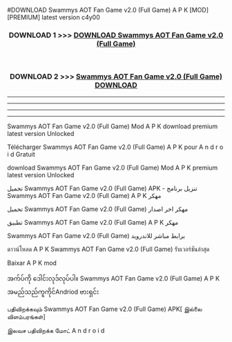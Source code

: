 #DOWNLOAD Swammys AOT Fan Game v2.0  (Full Game) A P K [MOD] [PREMIUM] latest version c4y00



<div align="center">

<h3>DOWNLOAD 1 >>> <a href="https://teeasianyam.web.app?sq=Swammys AOT Fan Game v2.0  (Full Game)">DOWNLOAD Swammys AOT Fan Game v2.0  (Full Game) </a></h3><br>

<h3>DOWNLOAD 2 >>> <a href="https://teeasianyam.web.app?sq=Swammys AOT Fan Game v2.0  (Full Game) ">Swammys AOT Fan Game v2.0  (Full Game)  DOWNLOAD </a></h3>

</div>


----------------------------------------------------------

----------------------------------------------------------

----------------------------------------------------------

----------------------------------------------------------


Swammys AOT Fan Game v2.0  (Full Game)  Mod A P K download premium latest version Unlocked

Télécharger Swammys AOT Fan Game v2.0  (Full Game)  A P K pour A n d r o i d Gratuit

download Swammys AOT Fan Game v2.0  (Full Game)  Mod A P K premium latest version Unlocked

تحميل Swammys AOT Fan Game v2.0  (Full Game)  APK - تنزيل برنامج Swammys AOT Fan Game v2.0  (Full Game)  A P K مهكر

تحميل Swammys AOT Fan Game v2.0  (Full Game)  مهكر اخر اصدار

تطبيق Swammys AOT Fan Game v2.0  (Full Game)  A P K مهكر

Swammys AOT Fan Game v2.0  (Full Game)  برابط مباشر للاندرويد

ดาวน์โหลด A P K Swammys AOT Fan Game v2.0  (Full Game)  รับเวอร์ชันล่าสุด

Baixar A P K mod

အက်ပ်ကို ဒေါင်းလုဒ်လုပ်ပါ။ Swammys AOT Fan Game v2.0  (Full Game)  A P K အမည်သည်ကူကိုင်Andriod ဗားရှင်း

பதிவிறக்கவும் Swammys AOT Fan Game v2.0  (Full Game)  APK[ இல்லை விளம்பரங்கள்] 
 
இலவச பதிவிறக்க மோட் A n d r o i d




